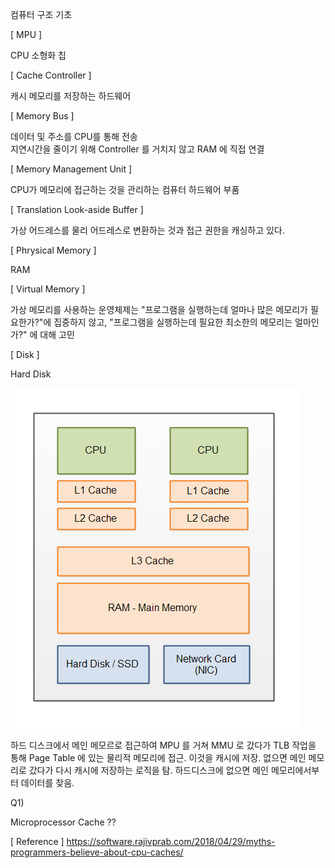 컴퓨터 구조 기초

[ MPU ]

CPU 소형화 칩

[ Cache Controller ]

캐시 메모리를 저장하는 하드웨어

[ Memory Bus ]

데이터 및 주소를 CPU를 통해 전송<br>
지연시간을 줄이기 위해 Controller 를 거치지 않고 RAM 에 직접 연결

[ Memory Management Unit ]

CPU가 메모리에 접근하는 것을 관리하는 컴퓨터 하드웨어 부품

[ Translation Look-aside Buffer ]

가상 어드레스를 물리 어드레스로 변환하는 것과 접근 권한을 캐싱하고 있다.

[ Phrysical Memory ]

RAM

[ Virtual Memory ]

가상 메모리를 사용하는 운영체제는 "프로그램을 실행하는데 얼마나 많은 메모리가 필요한가?"에 집중하지 않고,
"프로그램을 실행하는데 필요한 최소한의 메모리는 얼마인가?" 에 대해 고민

[ Disk ]

Hard Disk


![img](CPU-cache.png)

하드 디스크에서 메인 메모르로 접근하여 MPU 를 거쳐 MMU 로 갔다가
TLB 작업을 통해 Page Table 에 있는 물리적 메모리에 접근.
이것을 캐시에 저장.
없으면 메인 메모리로 갔다가 다시 캐시에 저장하는 로직을 탐.
하드디스크에 없으면 메인 메모리에서부터 데이터를 찾음.



Q1)

Microprocessor Cache ??

[ Reference ]
https://software.rajivprab.com/2018/04/29/myths-programmers-believe-about-cpu-caches/